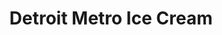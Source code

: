 ---
title: "Detroit Metro Ice Cream"
url: /sterling-heights/detroit-metro-ice-cream/
shop: storage rental
---